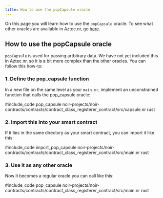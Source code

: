 ```yaml
---
title: How to use the popCapsule oracle
---
```


On this page you will learn how to use the `popCapsule` oracle. To see what other oracles are available in Aztec.nr, go [here](./inbuilt_oracles.md).

## How to use the popCapsule oracle

`popCapsule` is used for passing artbitrary data. We have not yet included this in Aztec.nr, so it is a bit more complex than the other oracles. You can follow this how-to:

### 1. Define the pop_capsule function

In a new file on the same level as your `main.nr`, implement an unconstrained function that calls the pop_capsule oracle:

#include_code pop_capsule noir-projects/noir-contracts/contracts/contract_class_registerer_contract/src/capsule.nr rust

### 2. Import this into your smart contract

If it lies in the same directory as your smart contract, you can import it like this:

#include_code import_pop_capsule noir-projects/noir-contracts/contracts/contract_class_registerer_contract/src/main.nr rust

### 3. Use it as any other oracle

Now it becomes a regular oracle you can call like this:

#include_code pop_capsule noir-projects/noir-contracts/contracts/contract_class_registerer_contract/src/main.nr rust
